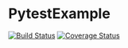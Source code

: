 # PytestExample

[![Build Status](https://travis-ci.org/fmontoy/PytestExample.svg?branch=master)](https://github.com/fmontoy/PytestExample)
[![Coverage Status](https://coveralls.io/repos/github/fmontoy/PytestExample/badge.svg?branch=master)](https://coveralls.io/github/fmontoy/PytestExample?branch=master)
